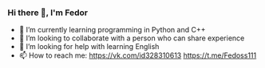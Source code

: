 ### Hi there 👋, I'm Fedor

- 🌱 I’m currently learning programming in Python and C++
- 👯 I’m looking to collaborate with a person who can share experience
- 🤔 I’m looking for help with learning English
- 📫 How to reach me: https://vk.com/id328310613
                      https://t.me/Fedoss111

<!--
**FiodorSemenov/FiodorSemenov** is a ✨ _special_ ✨ repository because its `README.md` (this file) appears on your GitHub profile.

Here are some ideas to get you started:

- 🌱 I’m currently learning programming in Python and C++
- 👯 I’m looking to collaborate with a person who can share experience
- 🤔 I’m looking for help with learning English
- 📫 How to reach me: https://vk.com/id328310613
                      https://t.me/Fedoss111

-->
